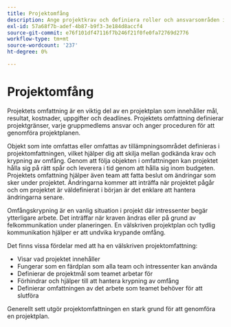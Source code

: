 ```yaml
---
title: Projektomfång
description: Ange projektkrav och definiera roller och ansvarsområden i din projektplan.
exl-id: 57a68f7b-adef-4b87-b9f3-3e184d8accf4
source-git-commit: e76f101df47116f7b246f21f0fe0fa72769d2776
workflow-type: tm+mt
source-wordcount: '237'
ht-degree: 0%

---
```


# Projektomfång

Projektets omfattning är en viktig del av en projektplan som innehåller mål, resultat, kostnader, uppgifter och deadlines. Projektets omfattning definierar projektgränser, varje gruppmedlems ansvar och anger proceduren för att genomföra projektplanen.

Objekt som inte omfattas eller omfattas av tillämpningsområdet definieras i projektomfattningen, vilket hjälper dig att skilja mellan godkända krav och krypning av omfång. Genom att följa objekten i omfattningen kan projektet hålla sig på rätt spår och leverera i tid genom att hålla sig inom budgeten. Projektets omfattning hjälper även team att fatta beslut om ändringar som sker under projektet. Ändringarna kommer att inträffa när projektet pågår och om projektet är väldefinierat i början är det enklare att hantera ändringarna senare.

Omfångskrypning är en vanlig situation i projekt där intressenter begär ytterligare arbete. Det inträffar när kraven ändras eller på grund av felkommunikation under planeringen. En välskriven projektplan och tydlig kommunikation hjälper er att undvika krypande omfång.

Det finns vissa fördelar med att ha en välskriven projektomfattning:

- Visar vad projektet innehåller
- Fungerar som en färdplan som alla team och intressenter kan använda
- Definierar de projektmål som teamet arbetar för
- Förhindrar och hjälper till att hantera krypning av omfång
- Definierar omfattningen av det arbete som teamet behöver för att slutföra

Generellt sett utgör projektomfattningen en stark grund för att genomföra en projektplan.
